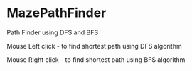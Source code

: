 # MazePathFinder
Path Finder using DFS and BFS

Mouse Left click - to find shortest path using DFS algorithm

Mouse Right click - to find shortest path using BFS algorithm
